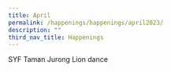 ```yaml
---
title: April
permalink: /happenings/happenings/april2023/
description: ""
third_nav_title: Happenings
---
```

SYF Taman Jurong Lion dance 